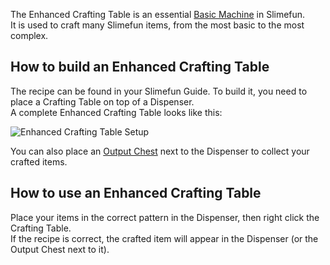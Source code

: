 The Enhanced Crafting Table is an essential [Basic Machine](https://github.com/Slimefun/Slimefun4/wiki/Basic-Machines) in Slimefun.<br> It is used to craft many Slimefun items, from the most basic to the most complex.

## How to build an Enhanced Crafting Table
The recipe can be found in your Slimefun Guide. To build it, you need to place a Crafting Table on top of a Dispenser.<br> A complete Enhanced Crafting Table looks like this:

![Enhanced Crafting Table Setup](https://raw.githubusercontent.com/TheBusyBiscuit/Slimefun4-Wiki/master/images/multiblock-enhanced-crafting-table.png)

You can also place an [Output Chest](https://github.com/Slimefun/Slimefun4/wiki/Output-Chest) next to the Dispenser to collect your crafted items.

## How to use an Enhanced Crafting Table
Place your items in the correct pattern in the Dispenser, then right click the Crafting Table.<br> If the recipe is correct, the crafted item will appear in the Dispenser (or the Output Chest next to it).
